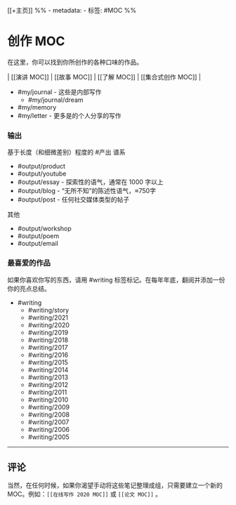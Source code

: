[[+主页]]
%% - metadata:
	- 标签: #MOC %% 
# 创作 MOC
在这里，你可以找到你所创作的各种口味的作品。

| [[演讲 MOC]] | [[故事 MOC]] | [[了解 MOC]] | [[集合式创作 MOC]] |


- #my/journal - 这些是内部写作
	- #my/journal/dream
- #my/memory
- #my/letter - 更多是的个人分享的写作

### 输出
基于长度（和细微差别）程度的 #产出 谱系
- #output/product
- #output/youtube
- #output/essay - 探索性的语气，通常在 1000 字以上
- #output/blog - “无所不知”的陈述性语气，≈750字
- #output/post - 任何社交媒体类型的帖子

其他
- #output/workshop 
- #output/poem
- #output/email

### 最喜爱的作品
如果你喜欢你写的东西，请用 #writing 标签标记。在每年年底，翻阅并添加一份你的亮点总结。
- #writing 
	- #writing/story
	- #writing/2021
	- #writing/2020 
	- #writing/2019 
	- #writing/2018 
	- #writing/2017
	- #writing/2016
	- #writing/2015 
	- #writing/2014 
	- #writing/2013 
	- #writing/2012 
	- #writing/2011 
	- #writing/2010 
	- #writing/2009
	- #writing/2008 
	- #writing/2007 
	- #writing/2006 
	- #writing/2005 

---
## 评论
当然，在任何时候，如果你渴望手动将这些笔记整理成组，只需要建立一个新的 MOC。例如：`[[在线写作 2020 MOC]]` 或 `[[论文 MOC]]` 。
